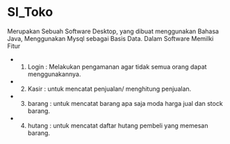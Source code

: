# SI_Toko

Merupakan Sebuah Software Desktop, yang dibuat menggunakan Bahasa Java,
Menggunakan Mysql sebagai Basis Data.
Dalam Software Memilki Fitur
  - 1. Login : Melakukan pengamanan agar tidak semua orang dapat menggunakannya.
  - 2. Kasir : untuk mencatat penjualan/ menghitung penjualan.
  - 3. barang : untuk mencatat barang apa saja moda harga jual dan stock barang.
  - 4. hutang : untuk mencatat daftar hutang pembeli yang memesan barang.
